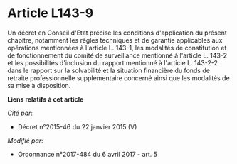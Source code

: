 # Article L143-9

Un décret en Conseil d'Etat précise les conditions d'application du présent chapitre, notamment les règles techniques et de
garantie applicables aux opérations mentionnées à l'article L. 143-1, les modalités de constitution et de fonctionnement du
comité de surveillance mentionné à l'article L. 143-2 et les possibilités d'inclusion du rapport mentionné à l'article L.
143-2-2 dans le rapport sur la solvabilité et la situation financière du fonds de retraite professionnelle supplémentaire
concerné ainsi que les modalités de sa mise à disposition.

**Liens relatifs à cet article**

_Cité par_:

  - Décret n°2015-46 du 22 janvier 2015 (V)

_Modifié par_:

  - Ordonnance n°2017-484 du 6 avril 2017 - art. 5
